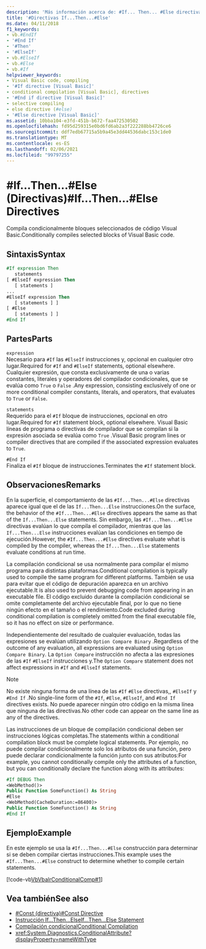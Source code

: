 ```yaml
---
description: 'Más información acerca de: #If... Then... #Else directivas'
title: '#Directivas If...Then...#Else'
ms.date: 04/11/2018
f1_keywords:
- vb.#EndIf
- '#End If'
- '#Then'
- '#ElseIf'
- vb.#ElseIf
- vb.#Else
- vb.#If
helpviewer_keywords:
- Visual Basic code, compiling
- '#If directive [Visual Basic]'
- conditional compilation [Visual Basic], directives
- '#End if directive [Visual Basic]'
- selective compiling
- else directive (#else)
- '#Else directive [Visual Basic]'
ms.assetid: 10bba104-e3fd-451b-b672-faa472530502
ms.openlocfilehash: fd95d259315e0bd6fd6ab2a3f222288bb4726ce6
ms.sourcegitcommit: ddf7edb67715a5b9a45e3dd44536dabc153c1de0
ms.translationtype: MT
ms.contentlocale: es-ES
ms.lasthandoff: 02/06/2021
ms.locfileid: "99797255"
---
```

# <a name="ifthenelse-directives"></a><span data-ttu-id="0ab5b-103">#If...Then...#Else (Directivas)</span><span class="sxs-lookup"><span data-stu-id="0ab5b-103">#If...Then...#Else Directives</span></span>

<span data-ttu-id="0ab5b-104">Compila condicionalmente bloques seleccionados de código Visual Basic.</span><span class="sxs-lookup"><span data-stu-id="0ab5b-104">Conditionally compiles selected blocks of Visual Basic code.</span></span>

## <a name="syntax"></a><span data-ttu-id="0ab5b-105">Sintaxis</span><span class="sxs-lookup"><span data-stu-id="0ab5b-105">Syntax</span></span>

```vb
#If expression Then
   statements
[ #ElseIf expression Then
   [ statements ]
...
#ElseIf expression Then
   [ statements ] ]
[ #Else
   [ statements ] ]
#End If
```

## <a name="parts"></a><span data-ttu-id="0ab5b-106">Partes</span><span class="sxs-lookup"><span data-stu-id="0ab5b-106">Parts</span></span>

`expression`  
<span data-ttu-id="0ab5b-107">Necesario para `#If` las `#ElseIf` instrucciones y, opcional en cualquier otro lugar.</span><span class="sxs-lookup"><span data-stu-id="0ab5b-107">Required for `#If` and `#ElseIf` statements, optional elsewhere.</span></span> <span data-ttu-id="0ab5b-108">Cualquier expresión, que consta exclusivamente de una o varias constantes, literales y operadores del compilador condicionales, que se evalúa como `True` o `False` .</span><span class="sxs-lookup"><span data-stu-id="0ab5b-108">Any expression, consisting exclusively of one or more conditional compiler constants, literals, and operators, that evaluates to `True` or `False`.</span></span>

`statements`  
<span data-ttu-id="0ab5b-109">Requerido para el `#If` bloque de instrucciones, opcional en otro lugar.</span><span class="sxs-lookup"><span data-stu-id="0ab5b-109">Required for `#If` statement block, optional elsewhere.</span></span> <span data-ttu-id="0ab5b-110">Visual Basic líneas de programa o directivas de compilador que se compilan si la expresión asociada se evalúa como `True` .</span><span class="sxs-lookup"><span data-stu-id="0ab5b-110">Visual Basic program lines or compiler directives that are compiled if the associated expression evaluates to `True`.</span></span>

`#End If`  
<span data-ttu-id="0ab5b-111">Finaliza el `#If` bloque de instrucciones.</span><span class="sxs-lookup"><span data-stu-id="0ab5b-111">Terminates the `#If` statement block.</span></span>

## <a name="remarks"></a><span data-ttu-id="0ab5b-112">Observaciones</span><span class="sxs-lookup"><span data-stu-id="0ab5b-112">Remarks</span></span>

<span data-ttu-id="0ab5b-113">En la superficie, el comportamiento de las `#If...Then...#Else` directivas aparece igual que el de las `If...Then...Else` instrucciones.</span><span class="sxs-lookup"><span data-stu-id="0ab5b-113">On the surface, the behavior of the `#If...Then...#Else` directives appears the same as that of the `If...Then...Else` statements.</span></span> <span data-ttu-id="0ab5b-114">Sin embargo, las `#If...Then...#Else` directivas evalúan lo que compila el compilador, mientras que las `If...Then...Else` instrucciones evalúan las condiciones en tiempo de ejecución.</span><span class="sxs-lookup"><span data-stu-id="0ab5b-114">However, the `#If...Then...#Else` directives evaluate what is compiled by the compiler, whereas the `If...Then...Else` statements evaluate conditions at run time.</span></span>

<span data-ttu-id="0ab5b-115">La compilación condicional se usa normalmente para compilar el mismo programa para distintas plataformas.</span><span class="sxs-lookup"><span data-stu-id="0ab5b-115">Conditional compilation is typically used to compile the same program for different platforms.</span></span> <span data-ttu-id="0ab5b-116">También se usa para evitar que el código de depuración aparezca en un archivo ejecutable.</span><span class="sxs-lookup"><span data-stu-id="0ab5b-116">It is also used to prevent debugging code from appearing in an executable file.</span></span> <span data-ttu-id="0ab5b-117">El código excluido durante la compilación condicional se omite completamente del archivo ejecutable final, por lo que no tiene ningún efecto en el tamaño o el rendimiento.</span><span class="sxs-lookup"><span data-stu-id="0ab5b-117">Code excluded during conditional compilation is completely omitted from the final executable file, so it has no effect on size or performance.</span></span>

<span data-ttu-id="0ab5b-118">Independientemente del resultado de cualquier evaluación, todas las expresiones se evalúan utilizando `Option Compare Binary` .</span><span class="sxs-lookup"><span data-stu-id="0ab5b-118">Regardless of the outcome of any evaluation, all expressions are evaluated using `Option Compare Binary`.</span></span> <span data-ttu-id="0ab5b-119">La `Option Compare` instrucción no afecta a las expresiones de las `#If` `#ElseIf` instrucciones y.</span><span class="sxs-lookup"><span data-stu-id="0ab5b-119">The `Option Compare` statement does not affect expressions in `#If` and `#ElseIf` statements.</span></span>

> [!NOTE]
> <span data-ttu-id="0ab5b-120">No existe ninguna forma de una línea de las `#If` `#Else` directivas,, `#ElseIf` y `#End If` .</span><span class="sxs-lookup"><span data-stu-id="0ab5b-120">No single-line form of the `#If`, `#Else`, `#ElseIf`, and `#End If` directives exists.</span></span> <span data-ttu-id="0ab5b-121">No puede aparecer ningún otro código en la misma línea que ninguna de las directivas.</span><span class="sxs-lookup"><span data-stu-id="0ab5b-121">No other code can appear on the same line as any of the directives.</span></span>

<span data-ttu-id="0ab5b-122">Las instrucciones de un bloque de compilación condicional deben ser instrucciones lógicas completas.</span><span class="sxs-lookup"><span data-stu-id="0ab5b-122">The statements within a conditional compilation block must be complete logical statements.</span></span> <span data-ttu-id="0ab5b-123">Por ejemplo, no puede compilar condicionalmente solo los atributos de una función, pero puede declarar condicionalmente la función junto con sus atributos:</span><span class="sxs-lookup"><span data-stu-id="0ab5b-123">For example, you cannot conditionally compile only the attributes of a function, but you can conditionally declare the function along with its attributes:</span></span>

```vb
#If DEBUG Then
<WebMethod()>
Public Function SomeFunction() As String
#Else
<WebMethod(CacheDuration:=86400)>
Public Function SomeFunction() As String
#End If
```

## <a name="example"></a><span data-ttu-id="0ab5b-124">Ejemplo</span><span class="sxs-lookup"><span data-stu-id="0ab5b-124">Example</span></span>

<span data-ttu-id="0ab5b-125">En este ejemplo se usa la `#If...Then...#Else` construcción para determinar si se deben compilar ciertas instrucciones.</span><span class="sxs-lookup"><span data-stu-id="0ab5b-125">This example uses the `#If...Then...#Else` construct to determine whether to compile certain statements.</span></span>

[!code-vb[VbVbalrConditionalComp#1](~/samples/snippets/visualbasic/VS_Snippets_VBCSharp/VbVbalrConditionalComp/VB/Class1.vb#1)]

## <a name="see-also"></a><span data-ttu-id="0ab5b-126">Vea también</span><span class="sxs-lookup"><span data-stu-id="0ab5b-126">See also</span></span>

- [<span data-ttu-id="0ab5b-127">#Const (directiva)</span><span class="sxs-lookup"><span data-stu-id="0ab5b-127">#Const Directive</span></span>](const-directive.md)
- [<span data-ttu-id="0ab5b-128">Instrucción If...Then...Else</span><span class="sxs-lookup"><span data-stu-id="0ab5b-128">If...Then...Else Statement</span></span>](../statements/if-then-else-statement.md)
- [<span data-ttu-id="0ab5b-129">Compilación condicional</span><span class="sxs-lookup"><span data-stu-id="0ab5b-129">Conditional Compilation</span></span>](../../programming-guide/program-structure/conditional-compilation.md)
- <xref:System.Diagnostics.ConditionalAttribute?displayProperty=nameWithType>
